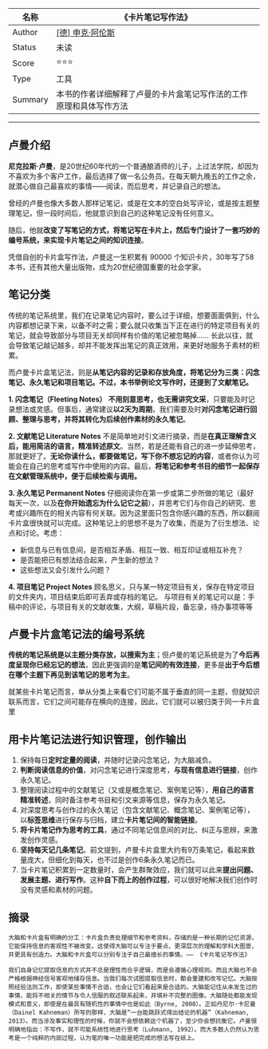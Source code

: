 
|名称|《卡片笔记写作法》|
|---|---|
|Author| [[德] 申克·阿伦斯](https://book.douban.com/search/%E7%94%B3%E5%85%8B%C2%B7%E9%98%BF%E4%BC%A6%E6%96%AF)  |
|Status| 未读  |
|Score |  ⭐⭐⭐ |
|Type  | 工具  |
|Summary|  本书的作者详细解释了卢曼的卡片盒笔记写作法的工作原理和具体写作方法 |

---
## 卢曼介绍
**尼克拉斯·卢曼**，是20世纪60年代的一个普通酿酒师的儿子，上过法学院，却因为不喜欢为多个客户工作，最后选择了做一名公务员。在每天朝九晚五的工作之余，就潜心做自己最喜欢的事情——阅读，而后思考，并记录自己的想法。

曾经的卢曼也像大多数人那样记笔记，或是在文本的空白处写评论，或是按主题整理笔记，但一段时间后，他就意识到自己的这种笔记没有任何意义。

随后，他就**改变了写笔记的方式，将笔记写在卡片上，然后专门设计了一套巧妙的编号系统，来实现卡片笔记之间的知识连接**。

凭借自创的卡片盒写作法，卢曼这一生积累有 90000 个知识卡片，30年写了58本书，还有其他大量出版物，成为20世纪德国重要的社会学家。

## 笔记分类

传统的笔记系统里，我们在记录笔记内容时，要么过于详细，想要面面俱到，什么内容都想记录下来，以备不时之需；要么就只收集当下正在进行的特定项目有关的笔记，就会导致部分与项目无关却同样有价值的笔记被忽略掉…… 长此以往，就会导致笔记越记越多，却并不能发挥出笔记的真正效用，来更好地服务于素材的积累。

而卢曼卡片盒笔记法，则是**从笔记内容的记录和存放角度，将笔记分为三类：闪念笔记、永久笔记和项目笔记。**不过，本书举例论文写作时，还提到了**文献笔记。**

**1. 闪念笔记（Fleeting Notes）**
**不用刻意思考，也无需讲究文采**，只要能及时记录想法或灵感。但事后，通常建议**以2天为周期**，我们需要及时**对闪念笔记进行回顾、整理与思考，并将其转化为后续创作素材的永久笔记**。

**2. 文献笔记 Literature Notes**
不是简单地对引文进行摘录，而是**在真正理解含义后，能用简洁的语言，精准转述原文**。当然，若是还能有自己的进一步延伸思考，那就更好了。**无论你读什么，都要做笔记，写下你不想忘记的内容**，或者你认为可能会在自己的思考或写作中使用的内容。最后，**将笔记和参考书目的细节一起保存在文献管理系统中，便于后续检索与调用。**

**3. 永久笔记 Permanent Notes**
仔细阅读你在第一步或第二步所做的笔记（最好每天一次，以及**在你开始遗忘为什么记它之前**），并思考它们与你自己的研究、思考或兴趣所在的相关内容有何关联。因为这里面只包含你感兴趣的东西，所以翻阅卡片盒很快就可以完成。这种笔记上的思想不是为了收集，而是为了衍生想法、论点和讨论。考虑：
-   新信息与已有信息间，是否相互矛盾、相互一致、相互印证或相互补充？
-   是否能把已有想法结合起来，产生新的想法？
-   这些想法又会引发什么问题？

**4. 项目笔记 Project Notes**
顾名思义，只与某一特定项目有关，保存在特定项目的文件夹内，项目结束后即可丢弃或存档的笔记。
与项目有关的笔记可以是：手稿中的评论，与项目有关的文献收集，大纲，草稿片段，备忘录，待办事项等等

## 卢曼卡片盒笔记法的编号系统
**传统的笔记系统是以主题分类存放，以搜索为主**；但卢曼的笔记系统是为了**今后再度呈现你已经忘记的想法**，因此更强调的是**笔记间的有效连接**，更多是**出于今后想在哪个主题下再见到该笔记的思考为主**。

就某些卡片笔记而言，单从分类上来看它们可能不属于垂直的同一主题，但就知识联系而言，它们之间可能存在横向的连接，因此，它们就可以被归类于同一卡片盒里

## 用卡片笔记法进行知识管理，创作输出
1. 保持每日**定时定量的阅读**，并随时记录闪念笔记，为大脑减负。
2. **判断阅读信息的价值**，对闪念笔记进行深度思考，**与现有信息进行链接**，创作永久笔记。
3. 整理阅读过程中的文献笔记（又或是概念笔记、案例笔记等），**用自己的语言精准转述**，同时备注参考书目和引文来源等信息，保存为永久笔记。
4. 对深度思考与创作过的永久笔记（包含文献笔记、概念笔记、案例笔记等），以**标签思维**进行保存与归档，建立**卡片笔记间的智能链接**。
5. **将卡片笔记作为思考的工具**，通过不同笔记信息间的对比、纠正与思辨，来激发创作灵感。
6. **坚持每天记几条笔记**。前文提到，卢曼卡片盒里大约有9万条笔记，看起来数量庞大，但细化到每天，也不过是创作6条永久笔记而已。
7. 当卡片笔记积累到一定数量时，会产生群聚效应，我们就可以此来**提出问题、发展主题、进行写作**。这种**自下而上的创作过程**，可以很好地解决我们创作时没有灵感和素材的问题。
## 摘录
	大脑和卡片盒有明确的分工：卡片盒负责处理细节和参考资料，存储的是一种长期的记忆资源，它能保持信息的客观性不被改变。这使得大脑可以专注于要点、更深层次的理解和学科大图景，并更具有创造力。大脑和卡片盒可以分别专注于自己最擅长的事情。—— 《卡片笔记写作法》

	我们自身记忆提取信息的方式并不总是理性而合乎逻辑，而是会遵循心理规则。而且大脑也不会严格根据神经信号客观地储存信息。当我们每次试图提取信息时，都会重建和改写记忆。大脑按照经验法则工作，即使某些事情不合适，也会让它们看起来是合适的。大脑能记住从未发生过的事情，能将不相关的情节与令人信服的叙述联系起来，并填补不完整的图像。大脑随处都能发现模式和意义，即使是在最具有随机性的事情中也是如此（Byrne, 2008）。正如丹尼尔·卡尼曼（Dainel Kahneman）所写的那样，大脑是“一台能跳跃式得出结论的机器”（Kahneman, 2013）。而当涉及事实和理性的时候，你就不会想依赖这个机器了，至少你会想抗衡它。卢曼很明确地指出：不写作，就不可能系统性地进行思考（Luhmann, 1992）。而大多数人仍然认为思考是一个纯粹的内部过程，认为笔的唯一功能是把完成的想法写在纸上。 